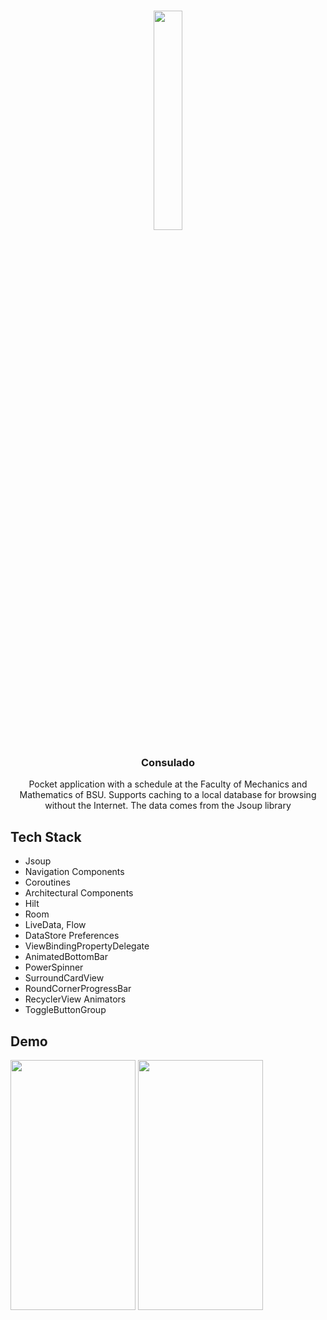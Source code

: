 <!-- PROJECT LOGO -->
<br />
<div align="center">
  
  <a href='https://svgshare.com/s/mjr' ><img src='https://svgshare.com/i/mjr.svg' title='' width=30% heigth=30%/></a>

  <h3 align="center">Consulado</h3>

  <p align="center">
    Pocket application with a schedule at the Faculty of Mechanics and Mathematics of BSU. Supports caching to a local database for browsing without the Internet. The data comes from the Jsoup library
  </p>
</div>

## Tech Stack
+ Jsoup
+ Navigation Components
+ Coroutines
+ Architectural Components
+ Hilt
+ Room
+ LiveData, Flow
+ DataStore Preferences
+ ViewBindingPropertyDelegate
+ AnimatedBottomBar
+ PowerSpinner
+ SurroundCardView
+ RoundCornerProgressBar
+ RecyclerView Animators
+ ToggleButtonGroup


## Demo
<img src="https://user-images.githubusercontent.com/73034324/190604112-601ae240-749f-4fef-a7e3-a7e28c212938.png" width="200" height="400" />
<img src="https://user-images.githubusercontent.com/73034324/190604146-0132a74f-a809-496e-80d7-32ef7f3948d8.png" width="200" height="400" />



